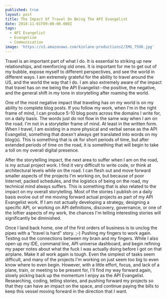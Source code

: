 ```yaml
---
published: true
layout: post
title: The Impact Of Travel On Being The API Evangelist
date: 2018-11-01T09:00:00.000Z
tags:
  - API Evangelist
  - Evangelism
  - Communication
image: 'https://s3.amazonaws.com/kinlane-productions2/IMG_7598.jpg'
---
```

<p></p>Travel is an important part of what I do. It is essential to striking up new relationships, and reenforcing old ones. It is important for me to get out of my bubble, expose myself to different perspectives, and see the world in different ways. I am extremely grateful for the ability to travel around the US, and the world the way that I do. I am also extremely aware of the impact that travel has on me being the API Evangelist--the positive, the negative, and the general shift in my tone in storytelling after roaming the world.

One of the most negative impact that traveling has on my world is on my ability to complete blog posts. If you follow my work, when I'm in the right frame of mind, I can produce 5-10 blog posts across the domains I write for, on a daily basis. The words just do not flow in the same way when I am on the road. I'm not in a storyteller frame of mind. At least in the written form. When I travel, I am existing in a more physical and verbal sense as the API Evangelist, something that doesn't always get translated into words on my blog(s). This is something that is ok for short periods of time, but after extended periods of time on the road, it is something that will begin to take a toll on my overall digital presence.

After the storytelling impact, the next area to suffer when I am on the road, is my actual project work. I find it very difficult to write code, or think at architectural levels while on the road. I can flesh out and move forward smaller aspects of the projects I'm working on, but because of poor Internet, packed schedules, and the logistics of being on the road, my technical mind always suffers. This is something that is also related to the impact on my overall storytelling. Most of the stories I publish on a daily basis evolve out of me moving forward actual projects as part of my API Evangelist work. If I am not actually developing a strategy, designing a specific API, or working on API definitions, discovery, governance, or one of the loftier aspects of my work, the chances I'm telling interesting stories will significantly be diminished.

Once I land back home, one of the first orders of business is to unclog the pipes with a "travel is hard" story. ;-) Pushing my fingers to work again. Testing out the connections between my brain and my fingers. While I also open up my IDE, command line, API universe dashboard, and begin refining my paper notes about what the fuck I was actually doing before I got on that airplane. Make it all work again is tough. Even the simplest of tasks seem difficult, and many of the projects I'm working on just seem too big to even know where to even begin. However, with a little effort, focus, and lack of a plane, train, or meeting to be present for, I'll find my way forward again, slowly picking back up the momentum I enjoy as the API Evangelist. Researching, coding, telling stories, and pushing forward my projects so that they can have an impact on the space, and continue paying the bills to keep this vessel moving forward in the direction that I want.
